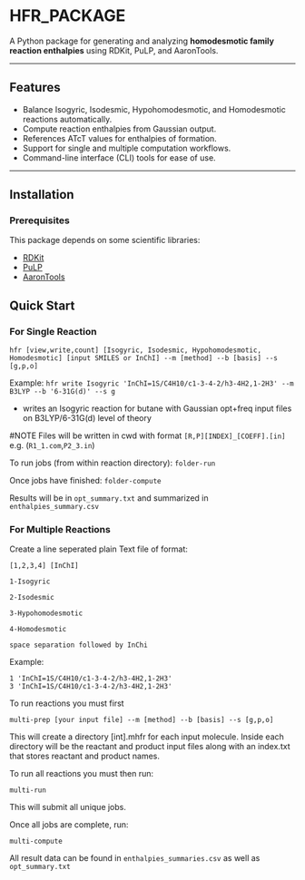 # HFR_PACKAGE

A Python package for generating and analyzing **homodesmotic family reaction enthalpies** using RDKit, PuLP, and AaronTools.

---

## Features

- Balance Isogyric, Isodesmic, Hypohomodesmotic, and Homodesmotic reactions automatically.
- Compute reaction enthalpies from Gaussian output.
- References ATcT values for enthalpies of formation.
- Support for single and multiple computation workflows.
- Command-line interface (CLI) tools for ease of use.

---

## Installation

### Prerequisites

This package depends on some scientific libraries:

- [RDKit](https://www.rdkit.org/docs/Install.html)  
- [PuLP](https://coin-or.github.io/pulp/)  
- [AaronTools](https://github.com/QChASM/AaronTools.py) 

## Quick Start

### For Single Reaction
`hfr [view,write,count] [Isogyric, Isodesmic, Hypohomodesmotic, Homodesmotic] [input SMILES or InChI] --m [method] --b [basis] --s [g,p,o]`

  Example:
     `hfr write Isogyric 'InChI=1S/C4H10/c1-3-4-2/h3-4H2,1-2H3' --m B3LYP --b '6-31G(d)' --s g`

  - writes an Isogyric reaction for butane with Gaussian opt+freq input files on B3LYP/6-31G(d) level of theory
  
  #NOTE Files will be written in cwd with format `[R,P][INDEX]_[COEFF].[in]` e.g. (`R1_1.com`,`P2_3.in`)

To run jobs (from within reaction directory):
 `folder-run`

Once jobs have finished:
 `folder-compute`

Results will be in `opt_summary.txt` and summarized in `enthalpies_summary.csv`

### For Multiple Reactions

Create a line seperated plain Text file of format:

 `[1,2,3,4] [InChI]`
    
    1-Isogyric
    
    2-Isodesmic
    
    3-Hypohomodesmotic
    
    4-Homodesmotic
    
    space separation followed by InChi

Example:
```
1 'InChI=1S/C4H10/c1-3-4-2/h3-4H2,1-2H3'
3 'InChI=1S/C4H10/c1-3-4-2/h3-4H2,1-2H3'
```
To run reactions you must first

 `multi-prep [your input file] --m [method] --b [basis] --s [g,p,o] `

  This will create a directory [int].mhfr for each input molecule. Inside each directory will be the reactant and product input files along with an index.txt that stores reactant and product names. 

To run all reactions you must then run:

`multi-run`

This will submit all unique jobs.

Once all jobs are complete, run:

`multi-compute`

All result data can be found in `enthalpies_summaries.csv` as well as `opt_summary.txt`



  
